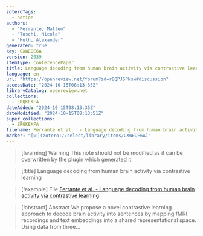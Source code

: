 ```yaml
---
zoteroTags:
  - notion
authors:
  - "Ferrante, Matteo"
  - "Toschi, Nicola"
  - "Huth, Alexander"
generated: true
key: CXWEQE6A
version: 2039
itemType: conferencePaper
title: Language decoding from human brain activity via contrastive learning
language: en
url: "https://openreview.net/forum?id=rBQPJSPNsw#discussion"
accessDate: "2024-10-15T08:13:35Z"
libraryCatalog: openreview.net
collections:
  - ERQKEKFA
dateAdded: "2024-10-15T08:13:35Z"
dateModified: "2024-10-15T08:13:51Z"
super_collections:
  - ERQKEKFA
filename: Ferrante et al.  - Language decoding from human brain activity via contrastive learning
marker: "[🇿](zotero://select/library/items/CXWEQE6A)"
---
```


>[!warning] Warning
> This note should not be modified as it can be overwritten by the plugin which generated it

> [!title] Language decoding from human brain activity via contrastive learning

> [!example] File
> [Ferrante et al.  - Language decoding from human brain activity via contrastive learning](Ferrante%20et%20al.%20%20-%20Language%20decoding%20from%20human%20brain%20activity%20via%20contrastive%20learning.pdf)

> [!abstract] Abstract
> We propose a novel contrastive learning approach to decode brain activity into sentences by mapping fMRI recordings and text embeddings into a shared representational space. Using data from three...

